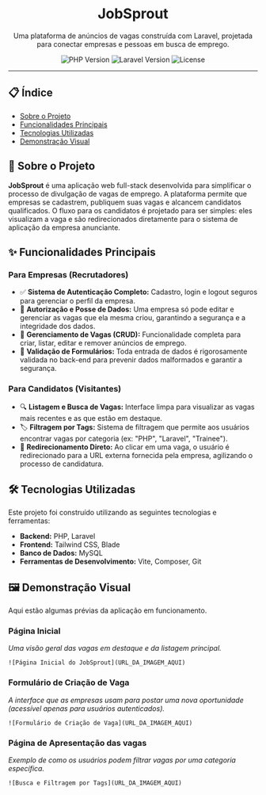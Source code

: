 <p align="center">
  <h1 align="center">JobSprout</h1>
</p>

<p align="center">
  Uma plataforma de anúncios de vagas construída com Laravel, projetada para conectar empresas e pessoas em busca de emprego.

</p>

<p align="center">
  <img src="https://img.shields.io/badge/PHP-8.2%2B-blue" alt="PHP Version">
  <img src="https://img.shields.io/badge/Laravel-11.x-red" alt="Laravel Version">
  <img src="https://img.shields.io/badge/License-MIT-green" alt="License">
</p>

---

## 📋 Índice

- [Sobre o Projeto](#sobre-o-projeto)
- [Funcionalidades Principais](#funcionalidades-principais)
- [Tecnologias Utilizadas](#tecnologias-utilizadas)
- [Demonstração Visual](#demonstração-visual)

## 📖 Sobre o Projeto

**JobSprout** é uma aplicação web full-stack desenvolvida para simplificar o processo de divulgação de vagas de emprego. A plataforma permite que empresas se cadastrem, publiquem suas vagas e alcancem candidatos qualificados. O fluxo para os candidatos é projetado para ser simples: eles visualizam a vaga e são redirecionados diretamente para o sistema de aplicação da empresa anunciante.

## ✨ Funcionalidades Principais

### Para Empresas (Recrutadores)
-   ✅ **Sistema de Autenticação Completo:** Cadastro, login e logout seguros para gerenciar o perfil da empresa.
-   🔐 **Autorização e Posse de Dados:** Uma empresa só pode editar e gerenciar as vagas que ela mesma criou, garantindo a segurança e a integridade dos dados.
-   💼 **Gerenciamento de Vagas (CRUD):** Funcionalidade completa para criar, listar, editar e remover anúncios de emprego.
-   📝 **Validação de Formulários:** Toda entrada de dados é rigorosamente validada no back-end para prevenir dados malformados e garantir a segurança.

### Para Candidatos (Visitantes)
-   🔍 **Listagem e Busca de Vagas:** Interface limpa para visualizar as vagas mais recentes e as que estão em destaque.
-   🏷️ **Filtragem por Tags:** Sistema de filtragem que permite aos usuários encontrar vagas por categoria (ex: "PHP", "Laravel", "Trainee").
-   🚀 **Redirecionamento Direto:** Ao clicar em uma vaga, o usuário é redirecionado para a URL externa fornecida pela empresa, agilizando o processo de candidatura.

## 🛠️ Tecnologias Utilizadas

Este projeto foi construído utilizando as seguintes tecnologias e ferramentas:

-   **Backend:** PHP, Laravel
-   **Frontend:** Tailwind CSS, Blade
-   **Banco de Dados:** MySQL
-   **Ferramentas de Desenvolvimento:** Vite, Composer, Git

## 🖼️ Demonstração Visual

Aqui estão algumas prévias da aplicação em funcionamento.

### Página Inicial
*Uma visão geral das vagas em destaque e da listagem principal.*

`![Página Inicial do JobSprout](URL_DA_IMAGEM_AQUI)`

### Formulário de Criação de Vaga
*A interface que as empresas usam para postar uma nova oportunidade (acessível apenas para usuários autenticados).*

`![Formulário de Criação de Vaga](URL_DA_IMAGEM_AQUI)`

### Página de Apresentação das vagas
*Exemplo de como os usuários podem filtrar vagas por uma categoria específica.*

`![Busca e Filtragem por Tags](URL_DA_IMAGEM_AQUI)`
